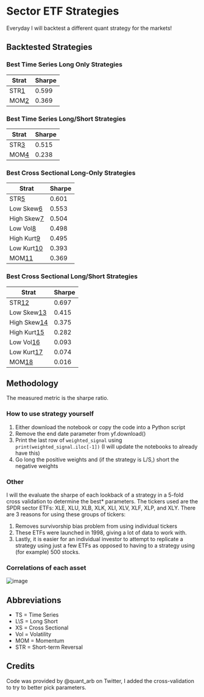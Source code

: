 # Sector ETF Strategies
Everyday I will backtest a different quant strategy for the markets!

## Backtested Strategies

### Best Time Series Long Only Strategies

| Strat | Sharpe |
|-------|--------|
| STR[1]   | 0.599  |
| MOM[2]   | 0.369  |

### Best Time Series Long/Short Strategies

| Strat | Sharpe |
|-------|--------|
| STR[3]   | 0.515  |
| MOM[4]   | 0.238  |

### Best Cross Sectional Long-Only Strategies

| Strat     | Sharpe |
|-----------|--------|
| STR[5]       | 0.601  |
| Low Skew[6]  | 0.553  |
| High Skew[7] | 0.504  |
| Low Vol[8]   | 0.498  |
| High Kurt[9] | 0.495  |
| Low Kurt[10]  | 0.393  |
| MOM[11]       | 0.369  |

### Best Cross Sectional Long/Short Strategies

| Strat     | Sharpe |
|-----------|--------|
| STR[12]       | 0.697  |
| Low Skew[13]  | 0.415  |
| High Skew[14] | 0.375  |
| High Kurt[15] | 0.282  |
| Low Vol[16]   | 0.093  |
| Low Kurt[17]  | 0.074  |
| MOM[18]       | 0.016  |

## Methodology
The measured metric is the sharpe ratio.
### How to use strategy yourself
1. Either download the notebook or copy the code into a Python script
2. Remove the end date parameter from yf.download()
3. Print the last row of ```weighted_signal``` using ```print(weighted_signal.iloc[-1])``` (I will update the notebooks to already have this)
4. Go long the positive weights and (if the strategy is L/S,) short the negative weights
### Other
I will the evaluate the sharpe of each lookback of a strategy in a 5-fold cross validation to determine the best* parameters. The tickers used are the SPDR sector ETFs: XLE, XLU, XLB, XLK, XLI, XLV, XLF, XLP, and XLY. There are 3 reasons for using these groups of tickers:
1. Removes survivorship bias problem from using individual tickers
2. These ETFs were launched in 1998, giving a lot of data to work with.
3. Lastly, it is easier for an individual investor to attempt to replicate a strategy using just a few ETFs as opposed to having to a strategy using (for example) 500 stocks.
### Correlations of each asset
![image](https://github.com/replacementAI/A-Backtest-A-Day/assets/55959390/585a19d0-b4d2-41c8-95e9-8d9d723f791e)

## Abbreviations
- TS = Time Series
- L\S = Long Short
- XS = Cross Sectional
- Vol = Volatility
- MOM = Momentum
- STR = Short-term Reversal

## Credits
Code was provided by @quant_arb on Twitter, I added the cross-validation to try to better pick parameters.

[1]: <>
[2]: <>
[3]: <>
[4]: <>
[5]: <>
[6]: <>
[7]: <>
[8]: <>
[9]: <>
[10]: <>
[11]: <>
[12]: <>
[13]: <>
[14]: <>
[15]: <>
[16]: <>
[17]: <>
[18]: <>
